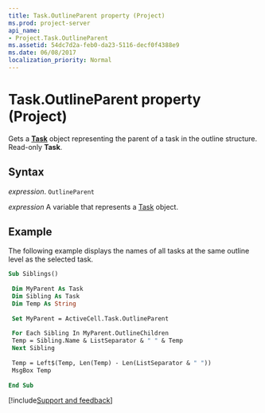 ```yaml
---
title: Task.OutlineParent property (Project)
ms.prod: project-server
api_name:
- Project.Task.OutlineParent
ms.assetid: 54dc7d2a-feb0-da23-5116-decf0f4388e9
ms.date: 06/08/2017
localization_priority: Normal
---
```



# Task.OutlineParent property (Project)

Gets a  **[Task](Project.Task.md)** object representing the parent of a task in the outline structure. Read-only **Task**.


## Syntax

_expression_. `OutlineParent`

_expression_ A variable that represents a [Task](./Project.Task.md) object.


## Example

The following example displays the names of all tasks at the same outline level as the selected task.


```vb
Sub Siblings() 
 
 Dim MyParent As Task 
 Dim Sibling As Task 
 Dim Temp As String 
 
 Set MyParent = ActiveCell.Task.OutlineParent 
 
 For Each Sibling In MyParent.OutlineChildren 
 Temp = Sibling.Name & ListSeparator & " " & Temp 
 Next Sibling 
 
 Temp = Left$(Temp, Len(Temp) - Len(ListSeparator & " ")) 
 MsgBox Temp 
 
End Sub
```

[!include[Support and feedback](~/includes/feedback-boilerplate.md)]